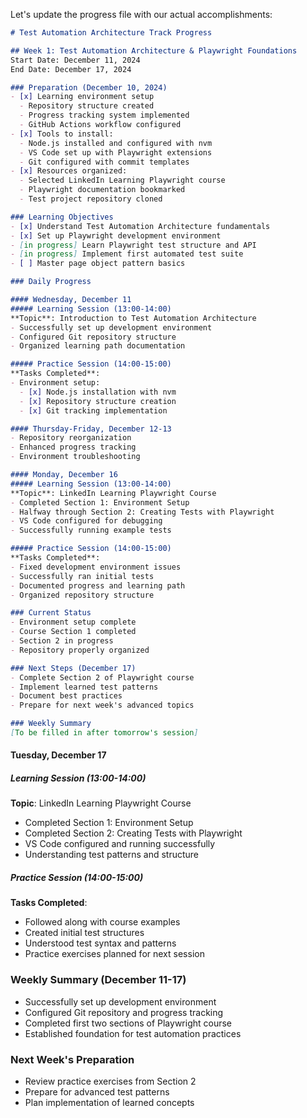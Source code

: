 Let's update the progress file with our actual accomplishments:

```markdown
# Test Automation Architecture Track Progress

## Week 1: Test Automation Architecture & Playwright Foundations
Start Date: December 11, 2024
End Date: December 17, 2024

### Preparation (December 10, 2024)
- [x] Learning environment setup
  - Repository structure created
  - Progress tracking system implemented
  - GitHub Actions workflow configured
- [x] Tools to install:
  - Node.js installed and configured with nvm
  - VS Code set up with Playwright extensions
  - Git configured with commit templates
- [x] Resources organized:
  - Selected LinkedIn Learning Playwright course
  - Playwright documentation bookmarked
  - Test project repository cloned

### Learning Objectives
- [x] Understand Test Automation Architecture fundamentals
- [x] Set up Playwright development environment
- [in progress] Learn Playwright test structure and API
- [in progress] Implement first automated test suite
- [ ] Master page object pattern basics

### Daily Progress

#### Wednesday, December 11
##### Learning Session (13:00-14:00)
**Topic**: Introduction to Test Automation Architecture
- Successfully set up development environment
- Configured Git repository structure
- Organized learning path documentation

##### Practice Session (14:00-15:00)
**Tasks Completed**:
- Environment setup:
  - [x] Node.js installation with nvm
  - [x] Repository structure creation
  - [x] Git tracking implementation

#### Thursday-Friday, December 12-13
- Repository reorganization
- Enhanced progress tracking
- Environment troubleshooting

#### Monday, December 16
##### Learning Session (13:00-14:00)
**Topic**: LinkedIn Learning Playwright Course
- Completed Section 1: Environment Setup
- Halfway through Section 2: Creating Tests with Playwright
- VS Code configured for debugging
- Successfully running example tests

##### Practice Session (14:00-15:00)
**Tasks Completed**:
- Fixed development environment issues
- Successfully ran initial tests
- Documented progress and learning path
- Organized repository structure

### Current Status
- Environment setup complete
- Course Section 1 completed
- Section 2 in progress
- Repository properly organized

### Next Steps (December 17)
- Complete Section 2 of Playwright course
- Implement learned test patterns
- Document best practices
- Prepare for next week's advanced topics

### Weekly Summary
[To be filled in after tomorrow's session]
```

#### Tuesday, December 17
##### Learning Session (13:00-14:00)
**Topic**: LinkedIn Learning Playwright Course
- Completed Section 1: Environment Setup
- Completed Section 2: Creating Tests with Playwright
- VS Code configured and running successfully
- Understanding test patterns and structure

##### Practice Session (14:00-15:00)
**Tasks Completed**:
- Followed along with course examples
- Created initial test structures
- Understood test syntax and patterns
- Practice exercises planned for next session

### Weekly Summary (December 11-17)
- Successfully set up development environment
- Configured Git repository and progress tracking
- Completed first two sections of Playwright course
- Established foundation for test automation practices

### Next Week's Preparation
- Review practice exercises from Section 2
- Prepare for advanced test patterns
- Plan implementation of learned concepts